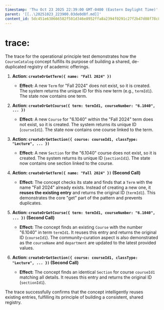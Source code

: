 ```yaml
---
timestamp: 'Thu Oct 23 2025 22:39:00 GMT-0400 (Eastern Daylight Time)'
parent: '[[..\20251023_223900.03de0d8f.md]]'
content_id: 5dc451e630666582f501d346e8952ffa8a2394f0291c27f2b47d08f78c8e7d57
---
```


# trace:

The trace for the operational principle test demonstrates how the `CourseCatalog` concept fulfills its purpose of building a shared, de-duplicated registry of academic offerings.

1. **Action: `createOrGetTerm({ name: "Fall 2024" })`**
   * **Effect:** A new `Term` for "Fall 2024" does not exist, so it is created. The system returns the unique ID for this new term (e.g., `termId1`). The state now contains one term.

2. **Action: `createOrGetCourse({ term: termId1, courseNumber: "6.1040", ... })`**
   * **Effect:** A new `Course` for "6.1040" within the "Fall 2024" term does not exist, so it is created. The system returns its unique ID (`courseId1`). The state now contains one course linked to the term.

3. **Action: `createOrGetSection({ course: courseId1, classType: "Lecture", ... })`**
   * **Effect:** A new `Section` for the "6.1040" course does not exist, so it is created. The system returns its unique ID (`sectionId1`). The state now contains one section linked to the course.

4. **Action: `createOrGetTerm({ name: "Fall 2024" })` (Second Call)**
   * **Effect:** The concept checks its state and finds that a `Term` with the name "Fall 2024" already exists. Instead of creating a new one, it **reuses the existing entry** and returns the original ID (`termId1`). This demonstrates the core "get" part of the pattern and prevents duplicates.

5. **Action: `createOrGetCourse({ term: termId1, courseNumber: "6.1040", ... })` (Second Call)**
   * **Effect:** The concept finds an existing `Course` with the number "6.1040" in term `termId1`. It reuses this entry and returns the original ID (`courseId1`). The community-curation aspect is also demonstrated as the `courseName` and `department` are updated to the latest provided values.

6. **Action: `createOrGetSection({ course: courseId1, classType: "Lecture", ... })` (Second Call)**
   * **Effect:** The concept finds an identical `Section` for course `courseId1` matching all details. It reuses this entry and returns the original ID (`sectionId1`).

The trace successfully confirms that the concept intelligently reuses existing entries, fulfilling its principle of building a consistent, shared registry.
